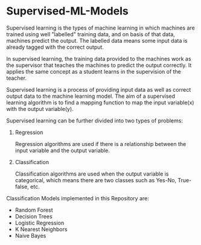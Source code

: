 # Supervised-ML-Models

Supervised learning is the types of machine learning in which machines are trained using well "labelled" training data, and on basis of that data, machines predict the output. The labelled data means some input data is already tagged with the correct output.

In supervised learning, the training data provided to the machines work as the supervisor that teaches the machines to predict the output correctly. It applies the same concept as a student learns in the supervision of the teacher.

Supervised learning is a process of providing input data as well as correct output data to the machine learning model. The aim of a supervised learning algorithm is to find a mapping function to map the input variable(x) with the output variable(y).

Supervised learning can be further divided into two types of problems:

1. Regression

   Regression algorithms are used if there is a relationship between the input variable and the output variable.

2. Classification

   Classification algorithms are used when the output variable is categorical, which means there are two classes such as Yes-No, True-false, etc.

Classification Models implemented in this Repository are:
- Random Forest
- Decision Trees
- Logistic Regression
- K Nearest Neighbors
- Naive Bayes

